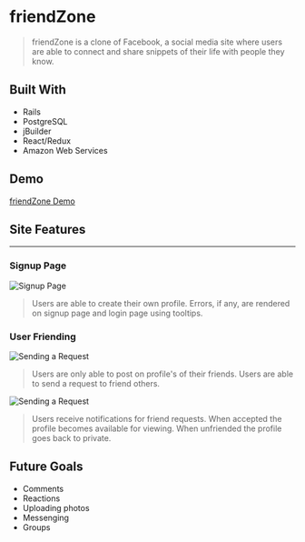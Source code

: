 # friendZone
> friendZone is a clone of Facebook, a social media site where users are able to connect and share snippets of their life with people they know.

## Built With 

* Rails
* PostgreSQL
* jBuilder
* React/Redux
* Amazon Web Services

## Demo
[friendZone Demo](https://friendzone-io.herokuapp.com/)

## Site Features
---
### Signup Page
![Signup Page](/app/assets/images/signup_page.gif)

> Users are able to create their own profile. Errors, if any, are rendered on signup page and login page using tooltips.

### User Friending

![Sending a Request](/app/assets/images/send_request.gif)

> Users are only able to post on profile's of their friends. Users are able to send a request to friend others.

![Sending a Request](/app/assets/images/accepting_request.gif)

> Users receive notifications for friend requests. When accepted the profile becomes available for viewing. When unfriended the profile goes back to private.


## Future Goals

* Comments
* Reactions
* Uploading photos
* Messenging
* Groups
